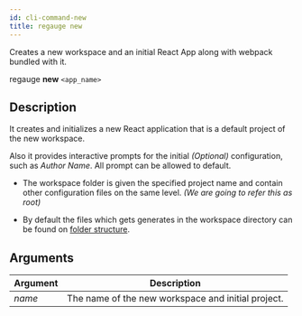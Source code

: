 ```yaml
---
id: cli-command-new
title: regauge new
---
```


Creates a new workspace and an initial React App along with webpack bundled with it.

regauge **new** `<app_name>`

## Description

It creates and initializes a new React application that is a default project of the new workspace.

Also it provides interactive prompts for the initial _(Optional)_ configuration, such as *Author Name*. All prompt can be allowed to default.

* The workspace folder is given the specified project name and contain other configuration files on the same level. _(We are going to refer this as root)_

* By default the files which gets generates in the workspace directory can be found on [folder structure](./folder-structure-for-new-app.md).

## Arguments

Argument | Description |
---------|----------|
 _name_ | The name of the new workspace and initial project. |

